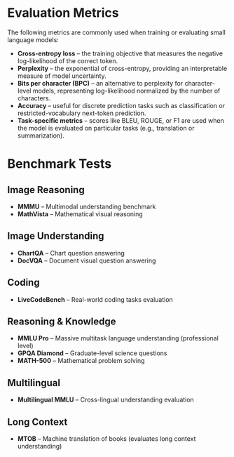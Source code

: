 # Evaluation Metrics

The following metrics are commonly used when training or evaluating small language models:

- **Cross-entropy loss** – the training objective that measures the negative log-likelihood of the correct token.
- **Perplexity** – the exponential of cross-entropy, providing an interpretable measure of model uncertainty.
- **Bits per character (BPC)** – an alternative to perplexity for character-level models, representing log-likelihood normalized by the number of characters.
- **Accuracy** – useful for discrete prediction tasks such as classification or restricted-vocabulary next-token prediction.
- **Task-specific metrics** – scores like BLEU, ROUGE, or F1 are used when the model is evaluated on particular tasks (e.g., translation or summarization).

# Benchmark Tests

## Image Reasoning
- **MMMU** – Multimodal understanding benchmark
- **MathVista** – Mathematical visual reasoning

## Image Understanding
- **ChartQA** – Chart question answering
- **DocVQA** – Document visual question answering

## Coding
- **LiveCodeBench** – Real-world coding tasks evaluation

## Reasoning & Knowledge
- **MMLU Pro** – Massive multitask language understanding (professional level)
- **GPQA Diamond** – Graduate-level science questions
- **MATH-500** – Mathematical problem solving

## Multilingual
- **Multilingual MMLU** – Cross-lingual understanding evaluation

## Long Context
- **MTOB** – Machine translation of books (evaluates long context understanding)